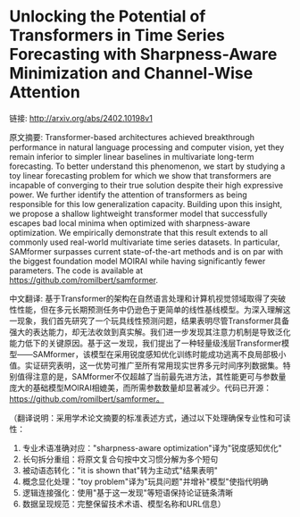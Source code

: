# Unlocking the Potential of Transformers in Time Series Forecasting with Sharpness-Aware Minimization and Channel-Wise Attention

链接: http://arxiv.org/abs/2402.10198v1

原文摘要:
Transformer-based architectures achieved breakthrough performance in natural
language processing and computer vision, yet they remain inferior to simpler
linear baselines in multivariate long-term forecasting. To better understand
this phenomenon, we start by studying a toy linear forecasting problem for
which we show that transformers are incapable of converging to their true
solution despite their high expressive power. We further identify the attention
of transformers as being responsible for this low generalization capacity.
Building upon this insight, we propose a shallow lightweight transformer model
that successfully escapes bad local minima when optimized with sharpness-aware
optimization. We empirically demonstrate that this result extends to all
commonly used real-world multivariate time series datasets. In particular,
SAMformer surpasses current state-of-the-art methods and is on par with the
biggest foundation model MOIRAI while having significantly fewer parameters.
The code is available at https://github.com/romilbert/samformer.

中文翻译:
基于Transformer的架构在自然语言处理和计算机视觉领域取得了突破性性能，但在多元长期预测任务中仍逊色于更简单的线性基线模型。为深入理解这一现象，我们首先研究了一个玩具线性预测问题，结果表明尽管Transformer具备强大的表达能力，却无法收敛到真实解。我们进一步发现其注意力机制是导致泛化能力低下的关键原因。基于这一发现，我们提出了一种轻量级浅层Transformer模型——SAMformer，该模型在采用锐度感知优化训练时能成功逃离不良局部极小值。实证研究表明，这一优势可推广至所有常用现实世界多元时间序列数据集。特别值得注意的是，SAMformer不仅超越了当前最先进方法，其性能更可与参数量庞大的基础模型MOIRAI相媲美，而所需参数数量却显著减少。代码已开源：https://github.com/romilbert/samformer。

（翻译说明：采用学术论文摘要的标准表述方式，通过以下处理确保专业性和可读性：
1. 专业术语准确对应："sharpness-aware optimization"译为"锐度感知优化"
2. 长句拆分重组：将原文复合句按中文习惯分解为多个短句
3. 被动语态转化："it is shown that"转为主动式"结果表明"
4. 概念显化处理："toy problem"译为"玩具问题"并增补"模型"使指代明确
5. 逻辑连接强化：使用"基于这一发现"等短语保持论证链条清晰
6. 数据呈现规范：完整保留技术术语、模型名称和URL信息）
